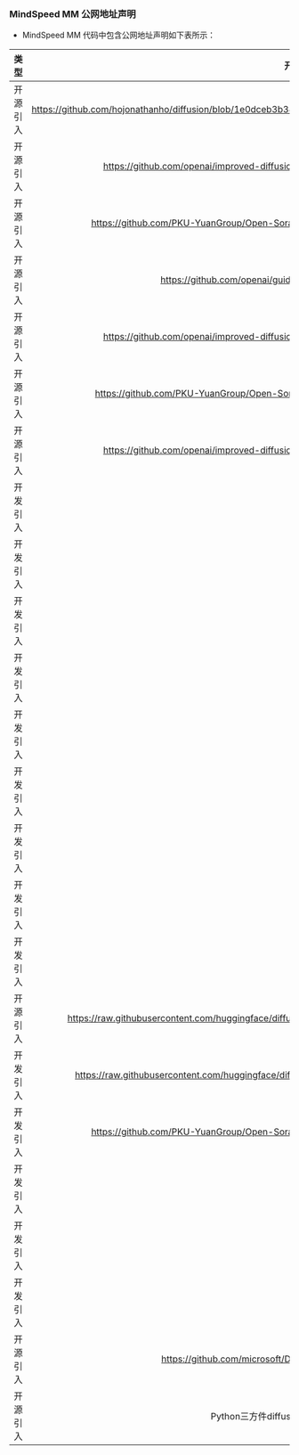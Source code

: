 ### MindSpeed MM 公网地址声明

- MindSpeed MM 代码中包含公网地址声明如下表所示：

|      类型      |                                                          开源代码地址                                                           |                               文件名                                |                                                         公网IP地址/公网URL地址/域名/邮箱地址                                                          |     用途说明     |
| :------------: |:-------------------------------------------------------------------------------------------------------------------------:|:----------------------------------------------------------------:|:---------------------------------------------------------------------------------------------------------------------------------------:|:------------:|
|  开源引入  | https://github.com/hojonathanho/diffusion/blob/1e0dceb3b3495bbe19116a5e1b3596cd0706c543/diffusion_tf/diffusion_utils_2.py |              mindspeed_mm/models/diffusion/ddpm.py               |        https://github.com/hojonathanho/diffusion/blob/1e0dceb3b3495bbe19116a5e1b3596cd0706c543/diffusion_tf/diffusion_utils_2.py        |   开源代码参考链接   |
|  开源引入  |              https://github.com/openai/improved-diffusion/blob/main/improved_diffusion/gaussian_diffusion.py              |              mindspeed_mm/models/diffusion/ddpm.py               |                     https://github.com/openai/improved-diffusion/blob/main/improved_diffusion/gaussian_diffusion.py                     |   开源代码参考链接   |
|  开源引入  |              https://github.com/PKU-YuanGroup/Open-Sora-Plan/blob/main/opensora/sample/pipeline_opensora.py               |       mindspeed_mm/models/diffusion/diffusers_scheduler.py       |                                                  https://arxiv.org/pdf/2205.11487.pdf                                                   |  Imagen论文链接  |
|  开源引入  |                           https://github.com/openai/guided-diffusion/blob/main/guided_diffusion                           |         mindspeed_mm/models/diffusion/diffusers_utils.py         |                                  https://github.com/openai/guided-diffusion/blob/main/guided_diffusion                                  |   开源代码参考链接   |
|  开源引入  |              https://github.com/openai/improved-diffusion/blob/main/improved_diffusion/gaussian_diffusion.py              |         mindspeed_mm/models/diffusion/diffusers_utils.py         |                     https://github.com/openai/improved-diffusion/blob/main/improved_diffusion/gaussian_diffusion.py                     |   开源代码参考链接   |
| 开源引入 |              https://github.com/PKU-YuanGroup/Open-Sora-Plan/tree/v1.1.0/opensora/models/diffusion/diffusion              |              mindspeed_mm/models/diffusion/iddpm.py              |                     https://github.com/PKU-YuanGroup/Open-Sora-Plan/tree/v1.1.0/opensora/models/diffusion/diffusion                     |   开源代码参考链接   |
| 开源引入 |              https://github.com/openai/improved-diffusion/blob/main/improved_diffusion/gaussian_diffusion.py              |              mindspeed_mm/models/diffusion/iddpm.py              |                     https://github.com/openai/improved-diffusion/blob/main/improved_diffusion/gaussian_diffusion.py                     |   开源代码参考链接   |
|	开发引入	|                                                            	/	                                                            |     			./mindspeed_mm/models/common/embeddings/__init__.py		     |                                            https://github.com/PKU-YuanGroup/Open-Sora-Plan	                                             |  开源代码参考指引	   |
|	开发引入	|                                                             /                                                             |      	./mindspeed_mm/models/common/embeddings/__init__.py	       |                                         	https://github.com/facebookresearch/DiT/tree/main				                                          |  	开源代码参考指引	  |
|	开发引入	|                                                             /                                                             |       	.mindspeed_mm/models/common/embeddings/__init__.py	       |                                            	https://github.com/PixArt-alpha/PixArt-alpha				                                            |  	开源代码参考指引	  |
|	开发引入	|                                                             /                                                             |       	.mindspeed_mm/models/common/embeddings/__init__.py	       |                                              	https://github.com/hpcaitech/Open-Sora/				                                               |  	开源代码参考指引	  |
|	开发引入	|                                                             /                                                             |        	.mindspeed_mm/data/data_utils/data_transform.py	         |                              	https://github.com/Vchitect/Latte/blob/main/datasets/video_transforms.py			                               |  	开源代码参考指引	  |
|	开发引入	|                                                             /                                                             |             	.mindspeed_mm/data/data_utils/utils.py	             |                                                   	https://github.com/dmlc/decord			                                                    |  	开源代码参考指引	  |
|	开发引入	|                                                             /                                                             |             	.mindspeed_mm/data/data_utils/utils.py	             |                                            	https://github.com/huggingface/diffusers/blob/main/src/diffusers/pipelines/deepfloyd_if/pipeline_if.py			                                             |  	开源代码参考指引	  |
|	开发引入	|                                                             /                                                             |          	.mindspeed_mm/data/dataloader/dataloader.py	           |                                                                  	https://github.com/hpcaitech/Open-Sora/tree/main/opensora/datasets			                                                                   |  	开源代码参考指引	  |
|	开发引入	|                                                             /                                                             |            	.mindspeed_mm/data/dataloader/sampler.py	            |                                                                  	https://github.com/hpcaitech/Open-Sora/tree/main/opensora/datasets			                                                                   |  	开源代码参考指引	  |
|	开源引入	|     	https://raw.githubusercontent.com/huggingface/diffusers/main/examples/test_to_image/train_text_to_image_sdxl.py	     |                			./train_text_to_image_sdxl.py		                |https://github.com/huggingface/diffusers	|  开源代码参考指引	   |
|	开发引入	|         https://raw.githubusercontent.com/huggingface/diffusers/main/examples/dreambooth/train_dreambooth_sd3.py          |                   	./train_dreambooth_sd3.py	                    |	https://github.com/huggingface/diffusers				|  	开源代码参考指引	  |
|	开发引入	|              https://github.com/PKU-YuanGroup/Open-Sora-Plan/blob/main/opensora/sample/pipeline_opensora.py               | 	mindspeed_mm/tasks/inference/pipeline/opensoraplan_pipeline.py	 |	https://arxiv.org/abs/2010.02502				|  	开源代码参考指引	  |
|	开发引入	|                                                             /                                                             |      	mindspeed_mm/models/diffusion/diffusers_scheduler.py	      |	https://arxiv.org/pdf/2205.11487.pdf	|   	参考论文地址	   |
|	开发引入	|                                                             /                                                             |      	mindspeed_mm/models/diffusion/diffusers_scheduler.py	      |	https://arxiv.org/abs/2303.09556	|   	参考论文地址	   |
|	开发引入	|                                                             /                                                             |      	mindspeed_mm/models/diffusion/diffusers_scheduler.py	      |	https://www.crosslabs.org//blog/diffusion-with-offset-noise	|   	参考博客地址	   |
|	开源引入	|                           https://github.com/microsoft/DeepSpeed/blob/master/tests/conftest.py                            |                     	 ./tests/conftest.py 	                      |	https://github.com/microsoft/DeepSpeed/blob/master/tests/conftest.py   |   开源代码参考链接   |
|	开源引入	|                                          Python三方件diffusers的CogVideoXPipeline模块                                           | 	 mindspeed_mm/tasks/inference/pipeline/cogvideox_pipeline.py 	  |	http://www.apache.org/licenses/LICENSE-2.0  | 参考开源三方件文件头声明 |